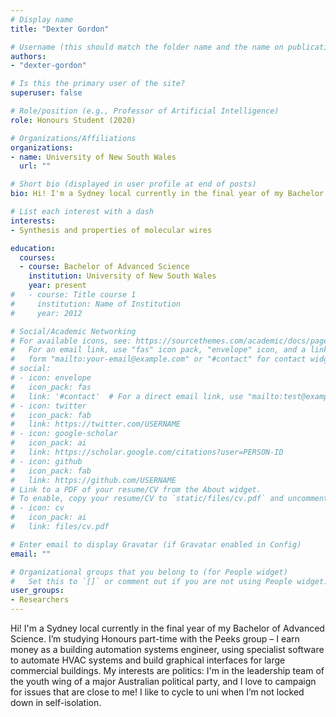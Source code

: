 ```yaml
---
# Display name
title: "Dexter Gordon"

# Username (this should match the folder name and the name on publications)
authors:
- "dexter-gordon"

# Is this the primary user of the site?
superuser: false

# Role/position (e.g., Professor of Artificial Intelligence)
role: Honours Student (2020)

# Organizations/Affiliations
organizations:
- name: University of New South Wales
  url: ""

# Short bio (displayed in user profile at end of posts)
bio: Hi! I'm a Sydney local currently in the final year of my Bachelor of Advanced Science. I’m studying Honours part-time with the Peeks group – I earn money as a building automation systems engineer, using specialist software to automate HVAC systems and build graphical interfaces for large commercial buildings. My interests are politics&#58; I'm in the leadership team of the youth wing of a major Australian political party, and I love to campaign for issues that are close to me! I like to cycle to uni when I’m not locked down in self-isolation.

# List each interest with a dash
interests:
- Synthesis and properties of molecular wires

education:
  courses:
  - course: Bachelor of Advanced Science
    institution: University of New South Wales
    year: present
#   - course: Title course 1
#     institution: Name of Institution
#     year: 2012

# Social/Academic Networking
# For available icons, see: https://sourcethemes.com/academic/docs/page-builder/#icons
#   For an email link, use "fas" icon pack, "envelope" icon, and a link in the
#   form "mailto:your-email@example.com" or "#contact" for contact widget.
# social:
# - icon: envelope
#   icon_pack: fas
#   link: '#contact'  # For a direct email link, use "mailto:test@example.org".
# - icon: twitter
#   icon_pack: fab
#   link: https://twitter.com/USERNAME
# - icon: google-scholar
#   icon_pack: ai
#   link: https://scholar.google.com/citations?user=PERSON-ID
# - icon: github
#   icon_pack: fab
#   link: https://github.com/USERNAME
# Link to a PDF of your resume/CV from the About widget.
# To enable, copy your resume/CV to `static/files/cv.pdf` and uncomment the lines below.
# - icon: cv
#   icon_pack: ai
#   link: files/cv.pdf

# Enter email to display Gravatar (if Gravatar enabled in Config)
email: ""

# Organizational groups that you belong to (for People widget)
#   Set this to `[]` or comment out if you are not using People widget.
user_groups:
- Researchers
---
```

Hi! I'm a Sydney local currently in the final year of my Bachelor of Advanced Science. I’m studying Honours part-time with the Peeks group – I earn money as a building automation systems engineer, using specialist software to automate HVAC systems and build graphical interfaces for large commercial buildings. My interests are politics&#58; I'm in the leadership team of the youth wing of a major Australian political party, and I love to campaign for issues that are close to me! I like to cycle to uni when I’m not locked down in self-isolation.
